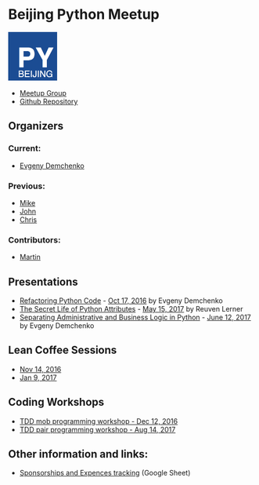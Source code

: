 # Beijing Python Meetup

<img src="assets/logo.png" width="100">

* [Meetup Group](https://www.meetup.com/Beijing-Python/)
* [Github Repository](https://github.com/littlepea/beijing-python-meetup)

## Organizers

### Current:

* [Evgeny Demchenko](https://github.com/littlepea)

### Previous:

* [Mike](https://www.meetup.com/Beijing-Python/members/13585286/)
* [John](https://www.meetup.com/Beijing-Python/members/123183642/)
* [Chris](https://www.meetup.com/Beijing-Python/members/109796062/)

### Contributors:

* [Martin](http://www.meetup.com/members/189020376/)

## Presentations

* [Refactoring Python Code](https://github.com/littlepea/python-refactoring-talk) - [Oct 17, 2016](https://www.meetup.com/Beijing-Python/events/234021155/) by Evgeny Demchenko
* [The Secret Life of Python Attributes](https://github.com/littlepea/beijing-python-meetup/tree/master/2017/201705_attributes_talk) - [May 15, 2017](https://www.meetup.com/Beijing-Python/events/239246991/) by Reuven Lerner
* [Separating Administrative and Business Logic in Python](https://github.com/littlepea/python-admin-business-logic-talk) - [June 12, 2017](https://www.meetup.com/Beijing-Python/events/240004975/) by Evgeny Demchenko

## Lean Coffee Sessions

* [Nov 14, 2016](lean_coffee/201611/)
* [Jan 9, 2017](lean_coffee/201701/)

## Coding Workshops

* [TDD mob programming workshop - Dec 12, 2016](2016/201612_tdd_workshop)
* [TDD pair programming workshop - Aug 14, 2017](2017/20170814_tdd_workshop)

## Other information and links:

* [Sponsorships and Expences tracking](https://docs.google.com/spreadsheets/d/1ELWDQPWvroswoA0lgAYXYg4G35goT0GEuBKqkMQAFa0/edit#gid=0) (Google Sheet)
